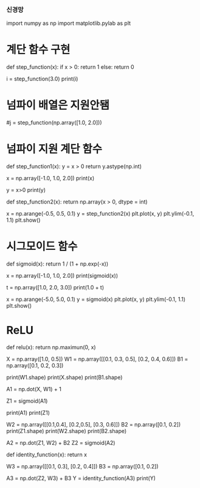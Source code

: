 ### 신경망


import numpy as np
import matplotlib.pylab as plt

# 계단 함수 구현

def step_function(x):
    if x > 0:
        return 1
    else:
        return 0
    
i = step_function(3.0)
print(i)
# 넘파이 배열은 지원안됌
#j = step_function(np.array([1.0, 2.0]))

# 넘파이 지원 계단 함수
def step_function1(x):
    y = x > 0
    return y.astype(np.int)

x = np.array([-1.0, 1.0, 2.0])
print(x)

y = x>0
print(y)

def step_function2(x):
    return np.array(x > 0, dtype = int)

x = np.arange(-0.5, 0.5, 0.1)
y = step_function2(x)
plt.plot(x, y)
plt.ylim(-0.1, 1.1)
plt.show()

# 시그모이드 함수

def sigmoid(x):
    return 1 / (1 + np.exp(-x))

x = np.array([-1.0, 1.0, 2.0])
print(sigmoid(x))


t = np.array([1.0, 2.0, 3.0])
print(1.0 + t)

x = np.arange(-5.0, 5.0, 0.1)
y = sigmoid(x)
plt.plot(x, y)
plt.ylim(-0.1, 1.1)
plt.show()

# ReLU
def relu(x):
    return np.maximun(0, x)

X = np.array([1.0, 0.5])
W1 = np.array([[0.1, 0.3, 0.5], [0.2, 0.4, 0.6]])
B1 = np.array([0.1, 0.2, 0.3])

print(W1.shape)
print(X.shape)
print(B1.shape)

A1 = np.dot(X, W1) + 1

Z1 = sigmoid(A1)

print(A1)
print(Z1)

W2 = np.array([[0.1,0.4], [0.2,0.5], [0.3, 0.6]])
B2 = np.array([0.1, 0.2])
print(Z1.shape)
print(W2.shape)
print(B2.shape)

A2 = np.dot(Z1, W2) + B2
Z2 = sigmoid(A2)

def identity_function(x):
    return x

W3 = np.array([[0.1, 0.3], [0.2, 0.4]])
B3 = np.array([0.1, 0.2])

A3 = np.dot(Z2, W3) + B3
Y = identity_function(A3)
print(Y)
